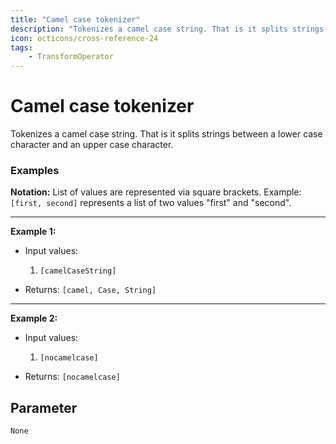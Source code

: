 ```yaml
---
title: "Camel case tokenizer"
description: "Tokenizes a camel case string. That is it splits strings between a lower case character and an upper case character."
icon: octicons/cross-reference-24
tags: 
    - TransformOperator
---
```

# Camel case tokenizer
<!-- This file was generated - DO NOT CHANGE IT MANUALLY -->



Tokenizes a camel case string. That is it splits strings between a lower case character and an upper case character.

### Examples

**Notation:** List of values are represented via square brackets. Example: `[first, second]` represents a list of two values "first" and "second".

---
**Example 1:**

* Input values:
    1. `[camelCaseString]`

* Returns: `[camel, Case, String]`


---
**Example 2:**

* Input values:
    1. `[nocamelcase]`

* Returns: `[nocamelcase]`




## Parameter

`None`